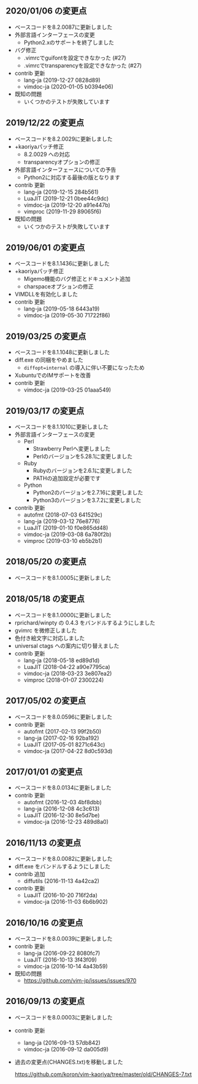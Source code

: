 ## 2020/01/06 の変更点

*   ベースコードを8.2.0087に更新しました
*   外部言語インターフェースの変更
    *   Python2.xのサポートを終了しました
*   バグ修正
    *   .vimrcでguifontを設定できなかった (#27)
    *   .vimrcでtransparencyを設定できなかった (#27)
*   contrib 更新
    *   lang-ja (2019-12-27 0828d89)
    *   vimdoc-ja (2020-01-05 b0394e06)
*   既知の問題
    *   いくつかのテストが失敗しています

## 2019/12/22 の変更点

*   ベースコードを8.2.0029に更新しました
*   +kaoriyaパッチ修正
    *   8.2.0029 への対応
    *   transparencyオプションの修正
*   外部言語インターフェースについての予告
    *   Python2に対応する最後の版となります
*   contrib 更新
    *   lang-ja (2019-12-15 284b561)
    *   LuaJIT (2019-12-21 0bee44c9dc)
    *   vimdoc-ja (2019-12-20 a91e447b)
    *   vimproc (2019-11-29 89065f6)
*   既知の問題
    *   いくつかのテストが失敗しています

## 2019/06/01 の変更点

*   ベースコードを8.1.1436に更新しました
*   +kaoriyaパッチ修正
    *   Migemo機能のバグ修正とドキュメント追加
    *   charspaceオプションの修正
*   VIMDLLを有効化しました
*   contrib 更新
    *   lang-ja (2019-05-18 6443a19)
    *   vimdoc-ja (2019-05-30 71722f86)

## 2019/03/25 の変更点

*   ベースコードを8.1.1048に更新しました
*   diff.exe の同梱をやめました
    *   `diffopt=internal` の導入に伴い不要になったため
*   XubuntuでのIMサポートを改善
*   contrib 更新
    *   vimdoc-ja (2019-03-25 01aaa549)

## 2019/03/17 の変更点

*   ベースコードを8.1.1010に更新しました
*   外部言語インターフェースの変更
    *   Perl
        *   Strawberry Perlへ変更しました
        *   Perlのバージョンを5.28.1に変更しました
    *   Ruby
        *   Rubyのバージョンを2.6.1に変更しました
        *   PATHの追加設定が必要です
    *   Python
        *   Python2のバージョンを2.7.16に変更しました
        *   Python3のバージョンを3.7.2に変更しました
*   contrib 更新
    *   autofmt (2018-07-03 641529c)
    *   lang-ja (2019-03-12 76e8776)
    *   LuaJIT (2019-01-10 f0e865dd48)
    *   vimdoc-ja (2019-03-08 6a780f2b)
    *   vimproc (2019-03-10 eb5b2b1)

## 2018/05/20 の変更点

*   ベースコードを8.1.0005に更新しました

## 2018/05/18 の変更点

*   ベースコードを8.1.0000に更新しました
*   rprichard/winpty の 0.4.3 をバンドルするようにしました
*   gvimrc を微修正しました
*   色付き絵文字に対応しました
*   universal ctags への案内に切り替えました
*   contrib 更新
    *   lang-ja (2018-05-18 ed89d1d)
    *   LuaJIT (2018-04-22 a90e7795ca)
    *   vimdoc-ja (2018-03-23 3e807ea2)
    *   vimproc (2018-01-07 2300224)

## 2017/05/02 の変更点

*   ベースコードを8.0.0596に更新しました
*   contrib 更新
    *   autofmt (2017-02-13 99f2b50)
    *   lang-ja (2017-02-16 92ba192)
    *   LuaJIT (2017-05-01 8271c643c)
    *   vimdoc-ja (2017-04-22 8d0c593d)

## 2017/01/01 の変更点

*   ベースコードを8.0.0134に更新しました
*   contrib 更新
    *   autofmt (2016-12-03 4bf8dbb)
    *   lang-ja (2016-12-08 4c3c613)
    *   LuaJIT (2016-12-30 8e5d7be)
    *   vimdoc-ja (2016-12-23 489d8a0)

## 2016/11/13 の変更点

*   ベースコードを8.0.0082に更新しました
*   diff.exe をバンドルするようにしました
*   contrib 追加
    *   diffutils (2016-11-13 4a42ca2)
*   contrib 更新
    *   LuaJIT (2016-10-20 716f2da)
    *   vimdoc-ja (2016-11-03 6b6b902)

## 2016/10/16 の変更点

*   ベースコードを8.0.0039に更新しました
*   contrib 更新
    *   lang-ja (2016-09-22 8080fc7)
    *   LuaJIT (2016-10-13 3f43f09)
    *   vimdoc-ja (2016-10-14 4a43b59)
*   既知の問題
    *   https://github.com/vim-jp/issues/issues/970

## 2016/09/13 の変更点

*   ベースコードを8.0.0003に更新しました
*   contrib 更新
    *   lang-ja (2016-09-13 57db842)
    *   vimdoc-ja (2016-09-12 da005d9)
*   過去の変更点(CHANGES.txt)を移動しました

    <https://github.com/koron/vim-kaoriya/tree/master/old/CHANGES-7.txt>
